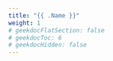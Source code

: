 ```yaml
---
title: "{{ .Name }}"
weight: 1
# geekdocFlatSection: false
# geekdocToc: 6
# geekdocHidden: false
---
```

